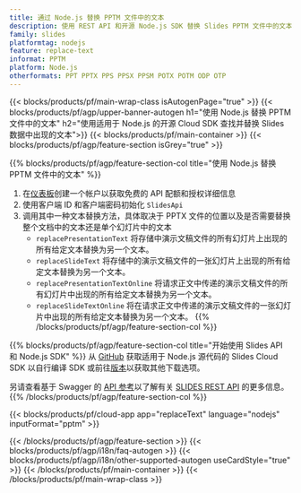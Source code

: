 ```yaml
---
title: 通过 Node.js 替换 PPTM 文件中的文本
description: 使用 REST API 和开源 Node.js SDK 替换 Slides PPTM 文件中的文本
family: slides
platformtag: nodejs
feature: replace-text
informat: PPTM
platform: Node.js
otherformats: PPT PPTX PPS PPSX PPSM POTX POTM ODP OTP
---
```


{{< blocks/products/pf/main-wrap-class isAutogenPage="true" >}}
{{< blocks/products/pf/agp/upper-banner-autogen h1="使用 Node.js 替换 PPTM 文件中的文本" h2="使用适用于 Node.js 的开源 Cloud SDK 查找并替换 Slides 数据中出现的文本">}}
{{< blocks/products/pf/main-container >}}
{{< blocks/products/pf/agp/feature-section isGrey="true" >}}

{{% blocks/products/pf/agp/feature-section-col title="使用 Node.js 替换 PPTM 文件中的文本" %}}
1. 在<a href="https://dashboard.aspose.cloud/">仪表板</a>创建一个帐户以获取免费的 API 配额和授权详细信息
1. 使用客户端 ID 和客户端密码初始化 ```SlidesApi```
1. 调用其中一种文本替换方法，具体取决于 PPTX 文件的位置以及是否需要替换整个文档中的文本还是单个幻灯片中的文本
    - ```replacePresentationText``` 将存储中演示文稿文件的所有幻灯片上出现的所有给定文本替换为另一个文本。
    - ```replaceSlideText``` 将存储中的演示文稿文件的一张幻灯片上出现的所有给定文本替换为另一个文本。
    - ```replacePresentationTextOnline``` 将请求正文中传递的演示文稿文件的所有幻灯片中出现的所有给定文本替换为另一个文本。
    - ```replaceSlideTextOnline``` 将在请求正文中传递的演示文稿文件的一张幻灯片中出现的所有给定文本替换为另一个文本。
{{% /blocks/products/pf/agp/feature-section-col %}}

{{% blocks/products/pf/agp/feature-section-col title="开始使用 Slides API 和 Node.js SDK" %}}
从 [GitHub](https://github.com/aspose-slides-cloud/aspose-slides-cloud-nodejs) 获取适用于 Node.js 源代码的 Slides Cloud SDK 以自行编译 SDK 或前往[版本](https://releases.aspose.cloud/)以获取其他下载选项。
 
另请查看基于 Swagger 的 [API 参考](https://apireference.aspose.cloud/slides/)以了解有关 [SLIDES REST API](https://products.aspose.cloud/slides/curl/) 的更多信息。
{{% /blocks/products/pf/agp/feature-section-col %}}

{{< blocks/products/pf/cloud-app app="replaceText" language="nodejs" inputFormat="pptm" >}}

{{< /blocks/products/pf/agp/feature-section >}}
{{< blocks/products/pf/agp/i18n/faq-autogen >}}
{{< blocks/products/pf/agp/i18n/other-supported-autogen useCardStyle="true" >}}
{{< /blocks/products/pf/main-container >}}
{{< /blocks/products/pf/main-wrap-class >}}